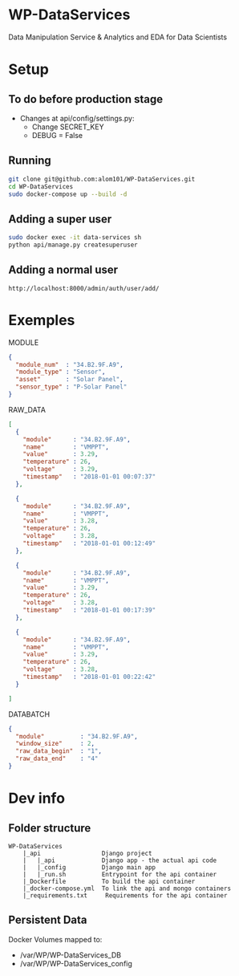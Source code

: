 # WP-DataServices
Data Manipulation Service &amp; Analytics and EDA for Data Scientists

# Setup

## To do before production stage
- Changes at api/config/settings.py:
  - Change SECRET_KEY
  - DEBUG = False

## Running
```bash
git clone git@github.com:alom101/WP-DataServices.git
cd WP-DataServices
sudo docker-compose up --build -d
```

## Adding a super user
```bash
sudo docker exec -it data-services sh
python api/manage.py createsuperuser
```

## Adding a normal user
```
http://localhost:8000/admin/auth/user/add/
```

# Exemples

MODULE
```json
{
  "module_num"  : "34.B2.9F.A9",
  "module_type" : "Sensor",
  "asset"       : "Solar Panel",
  "sensor_type" : "P-Solar Panel"
}
```

RAW_DATA
```json
[
  {
    "module"      : "34.B2.9F.A9",
    "name"        : "VMPPT",
    "value"       : 3.29,
    "temperature" : 26,
    "voltage"     : 3.29,
    "timestamp"   : "2018-01-01 00:07:37"
  },

  {
    "module"      : "34.B2.9F.A9",
    "name"        : "VMPPT",
    "value"       : 3.28,
    "temperature" : 26,
    "voltage"     : 3.28,
    "timestamp"   : "2018-01-01 00:12:49"
  },

  {
    "module"      : "34.B2.9F.A9",
    "name"        : "VMPPT",
    "value"       : 3.29,
    "temperature" : 26,
    "voltage"     : 3.28,
    "timestamp"   : "2018-01-01 00:17:39"
  },

  {
    "module"      : "34.B2.9F.A9",
    "name"        : "VMPPT",
    "value"       : 3.29,
    "temperature" : 26,
    "voltage"     : 3.28,
    "timestamp"   : "2018-01-01 00:22:42"
  }

]
```

DATABATCH
```json
{
  "module"          : "34.B2.9F.A9",
  "window_size"     : 2,
  "raw_data_begin"  : "1",
  "raw_data_end"    : "4"
}
```

# Dev info

## Folder structure
```
WP-DataServices
    |_api                 Django project
    |   |_api             Django app - the actual api code
    |   |_config          Django main app
    |   |_run.sh          Entrypoint for the api container
    |_Dockerfile          To build the api container
    |_docker-compose.yml  To link the api and mongo containers
    |_requirements.txt     Requirements for the api container
```

## Persistent Data
Docker Volumes mapped to:
- /var/WP/WP-DataServices_DB
- /var/WP/WP-DataServices_config

